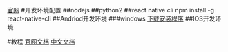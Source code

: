 [官网](http://facebook.github.io/react-native)
#开发环境配置
##nodejs
##python2
##react native cli
	npm install -g react-native-cli
##Andriod开发环境
###windows
[下载安装程序](https://developer.android.com/studio/index.html)
##IOS开发环境



#教程
[官网文档](http://facebook.github.io/react-native/docs/getting-started.html#content)
[中文文档](http://reactnative.cn/docs/0.36/getting-started.html)